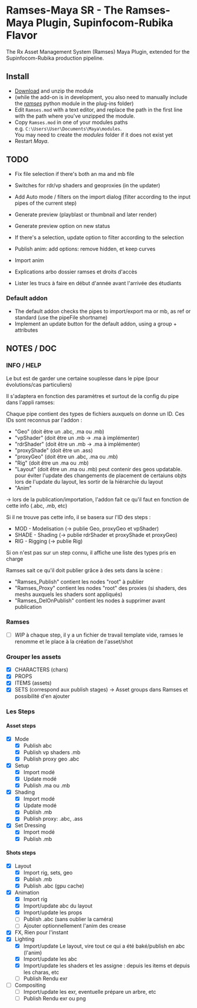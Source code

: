 # Ramses-Maya SR - The Ramses-Maya Plugin, Supinfocom-Rubika Flavor

 The Rx Asset Management System (Ramses) Maya Plugin, extended for the Supinfocom-Rubika production pipeline.

## Install

- [Download](https://github.com/Rainbox-dev/Ramses-Maya/archive/refs/heads/main.zip) and unzip the module
- (while the add-on is in development, you also need to manually include the [*ramses*](https://github.com/Rainbox-dev/Ramses-Py) python module in the plug-ins folder)
- Edit `Ramses.mod` with a text editor, and replace the path in the first line with the path where you've unzipped the module.
- Copy `Ramses.mod` in one of your modules paths  
    e.g. `C:\Users\User\Documents\Maya\modules`.  
    You may need to create the *modules* folder if it does not exist yet
- Restart *Maya*.

## TODO

- Fix file selection if there's both an ma and mb file
- Switches for rdr/vp shaders and geoproxies (in the updater)
- Add Auto mode / filters on the import dialog (filter according to the input pipes of the current step)
- Generate preview (playblast or thumbnail and later render)
- Generate preview option on new status
- If there's a selection, update option to filter according to the selection
- Publish anim: add options: remove hidden, et keep curves
- Import anim

- Explications arbo dossier ramses et droits d'accès
- Lister les trucs à faire en début d'année avant l'arrivée des étudiants

### Default addon

- The default addon checks the pipes to import/export ma or mb, as ref or standard (use the pipeFile shortname)
- Implement an update button for the default addon, using a group + attributes

## NOTES / DOC

### INFO / HELP

Le but est de garder une certaine souplesse dans le pipe (pour évolutions/cas particuliers)

Il s'adaptera en fonction des paramètres et surtout de la config du pipe dans l'appli ramses: 

Chaque pipe contient des types de fichiers auxquels on donne un ID. Ces IDs sont reconnus par l'addon :

- "Geo" (doit être un .abc, .ma ou .mb)
- "vpShader" (doit être un .mb -> .ma à implémenter)
- "rdrShader" (doit être un .mb -> .ma à implémenter)
- "proxyShade" (doit être un .ass)
- "proxyGeo" (doit être un .abc, .ma ou .mb)
- "Rig" (doit être un .ma ou .mb)
- "Layout" (doit être un .ma ou .mb) peut contenir des geos updatable. pour éviter l'update des changements de placement de certaiuns objts lors de l'update du layout, les sortir de la hiérarchie du layout
- "Anim"

-> lors de la publication/importation, l'addon fait ce qu'il faut en fonction de cette info (.abc, .mb, etc)

Si il ne trouve pas cette info, il se basera sur l'ID des steps :

- MOD - Modelisation (-> publie Geo, proxyGeo et vpShader)
- SHADE - Shading (-> publie rdrShader et proxyShade et proxyGeo)
- RIG - Rigging (-> publie Rig)

Si on n'est pas sur un step connu, il affiche une liste des types pris en charge

Ramses sait ce qu'il doit publier grâce à des sets dans la scène :

- "Ramses_Publish" contient les nodes "root" à publier
- "Ramses_Proxy" contient les nodes "root" des proxies (si shaders, des meshs auxquels les shaders sont appliqués)
- "Ramses_DelOnPublish" contient les nodes à supprimer avant publication

### Ramses

- [ ] *WIP* à chaque step, il y a un fichier de travail template vide, ramses le renomme et le place à la création de l'asset/shot

### Grouper les assets
- [x] CHARACTERS (chars)
- [x] PROPS
- [x] ITEMS (assets)
- [x] SETS (correspond aux publish stages)
-> Asset groups dans Ramses
et possibilité d'en ajouter

### Les Steps

#### Asset steps

- [x] Mode
  - [x] Publish abc
  - [x] Publish vp shaders .mb
  - [x] Publish proxy geo .abc
- [x] Setup
  - [x] Import modé
  - [x] Update modé
  - [x] Publish .ma ou .mb
- [x] Shading
  - [x] Import modé
  - [x] Update modé
  - [x] Publish .mb
  - [x] Publish proxy: .abc, .ass
- [x] Set Dressing
  - [x] Import modé
  - [x] Publish .mb

#### Shots steps

- [x] Layout
  - [x] Import rig, sets, geo
  - [x] Publish .mb
  - [x] Publish .abc (gpu cache)
- [x] Animation
  - [x] Import rig
  - [x] Import/update abc du layout
  - [x] Import/update les props
  - [ ] Publish .abc (sans oublier la caméra)
  - [ ] Ajouter optionnellement l'anim des crease
- [x] FX, Rien pour l'instant
- [x] Lighting
  - [x] Import/update Le layout, vire tout ce qui a été baké/publish en abc (l'anim)
  - [x] Import/update les abc
  - [x] Import/update les shaders et les assigne : depuis les items et depuis les charas, etc
  - [ ] Publish Rendu exr
- [ ] Compositing
  - [ ] Import/update les exr, eventuelle prépare un arbre, etc
  - [ ] Publish Rendu exr ou png
